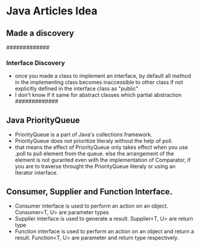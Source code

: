 # Java Articles Idea

## Made a discovery

#############
### Interface Discovery
- once you made a class to implement an interface,
by default all method in the implementing class
becomes inaccessible to other class if not
explicitly defined in the interface class
as "public"
- I don't know if it same for abstract 
classes which partial abstraction\
#############

## Java PriorityQueue
- PriorityQueue is a part of Java's collections framework.
- PriorityQueue does not prioritize literaly without the help of poll.
- that means the effect of PriorityQueue only takes effect when you use .poll to pull element from the queue. else the arrangement of the element is not guranted even with the implementation of Comparator, if you are to traverse throught the PriorityQueue literaly or using an Iterator interface. 

## Consumer, Supplier and Function Interface.
- Consumer interface is used to perform an action on an object.
Consumer<T, U> are parameter types
- Supplier interface is used to generate a result.
Supplier<T, U> are return type
- Function interface is used to perform an action on an object and return a result.
Function<T, U> are parameter and return type respectively.